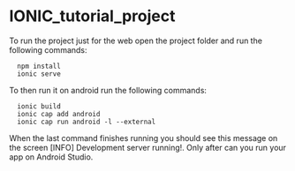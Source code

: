 # IONIC_tutorial_project

To run the project just for the web open the project folder and run the following commands:
```
  npm install
  ionic serve
```
To then run it on android run the following commands:
```
  ionic build
  ionic cap add android
  ionic cap run android -l --external
```
  
When the last command finishes running you should see this message on the screen [INFO] Development server running!.
Only after can you run your app on Android Studio.
